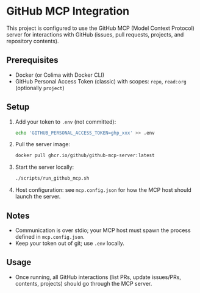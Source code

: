 # GitHub MCP Integration

This project is configured to use the GitHub MCP (Model Context Protocol) server for interactions with GitHub (issues, pull requests, projects, and repository contents).

## Prerequisites
- Docker (or Colima with Docker CLI)
- GitHub Personal Access Token (classic) with scopes: `repo`, `read:org` (optionally `project`)

## Setup
1. Add your token to `.env` (not committed):
   ```bash
   echo 'GITHUB_PERSONAL_ACCESS_TOKEN=ghp_xxx' >> .env
   ```
2. Pull the server image:
   ```bash
   docker pull ghcr.io/github/github-mcp-server:latest
   ```
3. Start the server locally:
   ```bash
   ./scripts/run_github_mcp.sh
   ```
4. Host configuration: see `mcp.config.json` for how the MCP host should launch the server.

## Notes
- Communication is over stdio; your MCP host must spawn the process defined in `mcp.config.json`.
- Keep your token out of git; use `.env` locally.

## Usage
- Once running, all GitHub interactions (list PRs, update issues/PRs, contents, projects) should go through the MCP server.
